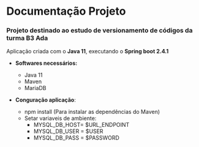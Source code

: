 # Documentação Projeto

### Projeto destinado ao estudo de versionamento de códigos da turma B3 Ada


Aplicação criada com o **Java 11**, executando o **Spring boot 2.4.1**

- **Softwares necessários:**
  - Java 11
  - Maven
  - MariaDB

- **Conguração aplicação**:
  - npm install (Para instalar as dependências do Maven)
  - Setar variaveis de ambiente:
    - MYSQL_DB_HOST= $URL_ENDPOINT
    - MYSQL_DB_USER = $USER
    - MYSQL_DB_PASS = $PASSWORD